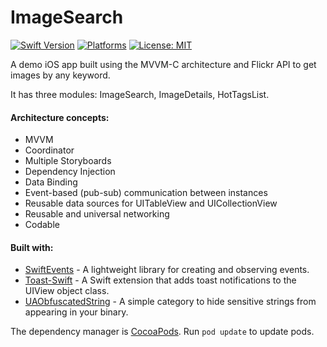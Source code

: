 # ImageSearch
[![Swift Version](https://img.shields.io/badge/Swift-5-F16D39.svg?style=flat)](https://swift.org)
[![Platforms](https://img.shields.io/badge/platform-iOS-lightgrey.svg)](https://developer.apple.com/swift/)
[![License: MIT](https://img.shields.io/badge/License-MIT-yellow.svg)](https://github.com/denissimon/ImageSearch/blob/master/LICENSE)

A demo iOS app built using the MVVM-C architecture and Flickr API to get images by any keyword.

It has three modules: ImageSearch, ImageDetails, HotTagsList.

#### Architecture concepts:
- MVVM
- Coordinator
- Multiple Storyboards
- Dependency Injection
- Data Binding
- Event-based (pub-sub) communication between instances
- Reusable data sources for UITableView and UICollectionView
- Reusable and universal networking
- Codable

#### Built with:
- [SwiftEvents](https://github.com/denissimon/SwiftEvents) - A lightweight library for creating and observing events.
- [Toast-Swift](https://github.com/scalessec/Toast-Swift) - A Swift extension that adds toast notifications to the UIView object class.
- [UAObfuscatedString](https://github.com/UrbanApps/UAObfuscatedString) - A simple category to hide sensitive strings from appearing in your binary.

The dependency manager is [CocoaPods](https://cocoapods.org). Run `pod update` to update pods.
